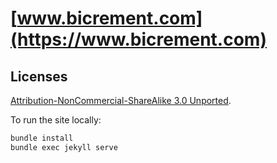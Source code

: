# [www.bicrement.com](https://www.bicrement.com)

## Licenses

[Attribution-NonCommercial-ShareAlike 3.0 Unported](http://creativecommons.org/licenses/by-nc-sa/3.0/).

To run the site locally:

```bash
bundle install
bundle exec jekyll serve
```
